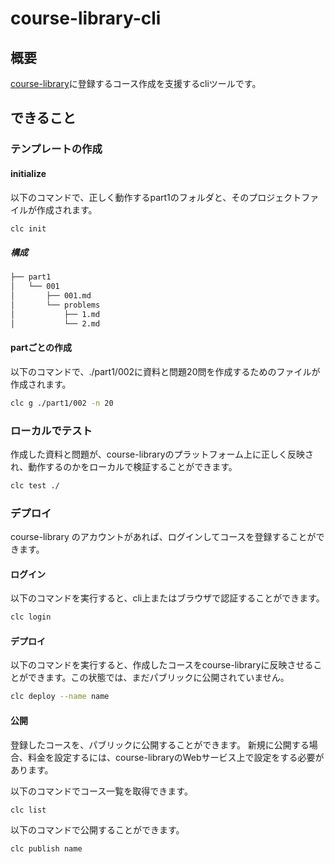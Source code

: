 # course-library-cli

## 概要

[course-library](https://github.com/conea0/course-library)に登録するコース作成を支援するcliツールです。

## できること

### テンプレートの作成

#### initialize
以下のコマンドで、正しく動作するpart1のフォルダと、そのプロジェクトファイルが作成されます。
```sh
clc init
```

##### 構成
```sh
├── part1
│   └── 001
│       ├── 001.md
│       └── problems
│           ├── 1.md
│           └── 2.md
```


#### partごとの作成
以下のコマンドで、./part1/002に資料と問題20問を作成するためのファイルが作成されます。
```sh
clc g ./part1/002 -n 20
```

### ローカルでテスト

作成した資料と問題が、course-libraryのプラットフォーム上に正しく反映され、動作するのかをローカルで検証することができます。

```sh
clc test ./
```

### デプロイ

course-library のアカウントがあれば、ログインしてコースを登録することができます。

#### ログイン
以下のコマンドを実行すると、cli上またはブラウザで認証することができます。
```sh
clc login
```

#### デプロイ

以下のコマンドを実行すると、作成したコースをcourse-libraryに反映させることができます。この状態では、まだパブリックに公開されていません。

```sh
clc deploy --name name 
```

#### 公開

登録したコースを、パブリックに公開することができます。
新規に公開する場合、料金を設定するには、course-libraryのWebサービス上で設定をする必要があります。

以下のコマンドでコース一覧を取得できます。

```sh
clc list
```

以下のコマンドで公開することができます。

```sh
clc publish name